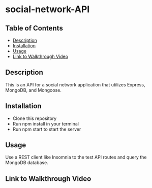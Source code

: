 # social-network-API

## Table of Contents

- [Description](#description)
- [Installation](#installation)
- [Usage](#usage)
- [Link to Walkthrough Video](#link-to-walkthrough-video)


## Description

This is an API for a social network application that utilizes Express, MongoDB, and Mongoose.

## Installation

* Clone this repository
* Run npm install in your terminal
* Run npm start to start the server

## Usage

Use a REST client like Insomnia to the test API routes and query the MongoDB database.

## Link to Walkthrough Video
